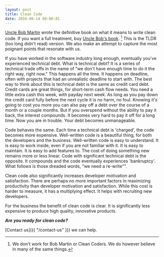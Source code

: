 ```yaml
---
layout: post
title: Clean Code
date: 2016-06-14 00:00:01
---
```

[Uncle Bob Martin](https://sites.google.com/site/unclebobconsultingllc/) wrote the definitive book on what it means to write clean code. 
If you want a full treatment, buy [Uncle Bob's book](https://www.amazon.com/Clean-Code-Handbook-Software-Craftsmanship/dp/0132350882). [^footnote] 
This is the TLDR (too long didn't read) version. 
We also make an attempt to capture the most poignant points that resonate with us.

If you have worked in the software industry long enough, eventually you've experienced technical debt. What is technical debt? It is a series of technical trade offs in the name of "we don't have enough time to do it the right way, right now." This happens all the time. It happens on deadline, often with projects that had an unrealistic deadline to start with. The best way to think about this is technical debt is the same as credit card debt. Credit cards are great things, for short-term cash flow needs. You need a little extra cash this week, with payday next week. As long as you pay down the credit card fully before the next cycle it is no harm, no foul. Knowing it's going to cost you more you can also pay off a debt over the course of a month or a couple months. But if you overspend without the ability to pay it back, the interest compounds. It becomes very hard to pay it off for a long time. Now you are in trouble. Your debt becomes unmanageable.

Code behaves the same. Each time a technical debt is 'charged', the code becomes more expensive. Well-written code is a beautiful thing, for both the developers and the business. Well-written code is easy to understand. It is easy to work inside, even if you are not familiar with it. It is easy to maintain. It is easy to add features to. The cost of doing something new remains more or less linear. Code with significant technical debt is the opposite. It compounds and the code eventually experiences 'bankruptcy'. What follows is those dreaded words, "we need a re-write"".

Clean code also significantly increases developer motivation and satisfaction. There are perhaps no more important factors in maximizing productivity than developer motivation and satisfaction. While this cost is harder to measure, it has a multiplying effect. It helps with recruiting new developers.

For the business the benefit of clean code is clear. It is significantly less expensive to produce high quality, innovative products.

***Are you ready for clean code?***

[Contact us]({{ "/contact-us" }}) we can help. 

[^footnote]: We don't work for Bob Martin or Clean Coders. We do however believe in many of the same things.